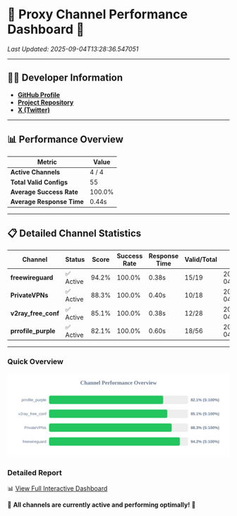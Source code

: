 # 🌟 Proxy Channel Performance Dashboard 🌟

_Last Updated: 2025-09-04T13:28:36.547051_

---

## 👩‍💻 Developer Information

- **[GitHub Profile](https://github.com/4n0nymou3)**  
- **[Project Repository](https://github.com/4n0nymou3/multi-proxy-config-fetcher)**  
- **[X (Twitter)](https://x.com/4n0nymou3)**  

---

## 📊 Performance Overview

| Metric                | Value       |
|-----------------------|-------------|
| **Active Channels**   | 4 / 4       |
| **Total Valid Configs** | 55          |
| **Average Success Rate** | 100.0%      |
| **Average Response Time** | 0.44s       |

---

## 📋 Detailed Channel Statistics

| Channel          | Status     | Score  | Success Rate | Response Time | Valid/Total | Last Success               |
|------------------|------------|--------|--------------|---------------|-------------|----------------------------|
| **freewireguard**  | ✅ Active  | 94.2%  | 100.0% | 0.38s         | 15/19       | 2025-09-04T13:28:36.545105 |
| **PrivateVPNs**  | ✅ Active  | 88.3%  | 100.0% | 0.40s         | 10/18       | 2025-09-04T13:28:36.137433 |
| **v2ray_free_conf**  | ✅ Active  | 85.1%  | 100.0% | 0.38s         | 12/28       | 2025-09-04T13:28:35.705039 |
| **prrofile_purple**  | ✅ Active  | 82.1%  | 100.0% | 0.60s         | 18/56       | 2025-09-04T13:28:35.242056 |

---

### Quick Overview
<div align="center">
  <a href="https://raw.githubusercontent.com/nullluser/NullRepo/refs/heads/main/assets/channel_stats_chart.svg">
    <img src="https://raw.githubusercontent.com/nullluser/NullRepo/refs/heads/main/assets/channel_stats_chart.svg" alt="Source Performance Statistics" width="800">
  </a>
</div>

### Detailed Report
📊 [View Full Interactive Dashboard](https://htmlpreview.github.io/?https://github.com/nullluser/NullRepo/blob/main/assets/performance_report.html)

🎉 **All channels are currently active and performing optimally!** 🎉

